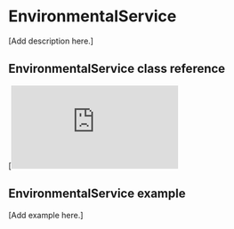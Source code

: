# EnvironmentalService

[Add description here.]

## EnvironmentalService class reference

[![View code](https://os.mbed.com/docs/v5.14/mbed-os-api-doxy/class_environmental_service.html)

## EnvironmentalService example

[Add example here.]
